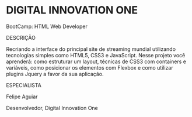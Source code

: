 # DIGITAL INNOVATION ONE
BootCamp: HTML Web Developer

DESCRIÇÃO

Recriando a interface do principal site de streaming mundial utilizando tecnologias simples como HTML5, CSS3 e JavaScript. Nesse projeto você aprenderá: como estruturar um layout, técnicas de CSS3 com containers e variáveis, como posicionar os elementos com Flexbox e como utilizar plugins Jquery a favor da sua aplicação.

ESPECIALISTA

Felipe Aguiar

Desenvolvedor, Digital Innovation One
